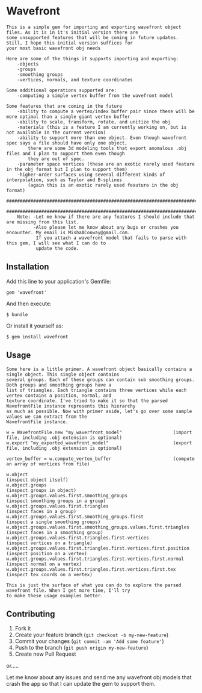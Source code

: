 # Wavefront

    This is a simple gem for importing and exporting wavefront object files. As it is in it's initial version there are
    some unsupported features that will be coming in future updates. Still, I hope this initial version suffices for
    your most basic wavefront obj needs

    Here are some of the things it supports importing and exporting:
        -objects
        -groups
        -smoothing groups
        -vertices, normals, and texture coordinates

    Some additional operations supported are:
        -computing a simple vertex buffer from the wavefront model

    Some features that are coming in the future
        -ability to compute a vertex/index buffer pair since these will be more optimal than a single giant vertex buffer
        -ability to scale, transform, rotate, and unitize the obj
        -materials (this is a feature I am currently working on, but is not available in the current version)
        -ability to support more than one object. Even though wavefront spec says a file should have only one object,
            there are some 3d modeling tools that export anomalous .obj files and I plan to support them even though
            they are out of spec.
        -parameter space vertices (these are an exotic rarely used feature in the obj format but I plan to support them)
        -higher-order surfaces using several different kinds of interpolation, such as Taylor and B-splines
            (again this is an exotic rarely used feauture in the obj format)
        #############################################################################################################
        #############################################################################################################
        Note: -Let me know if there are any features I should include that are missing from this list.
              -Also please let me know about any bugs or crashes you encounter. My email is MishaAConway@gmail.com.
               If you attach a wavefront model that fails to parse with this gem, I will see what I can do to
               update the code.






## Installation

Add this line to your application's Gemfile:

    gem 'wavefront'

And then execute:

    $ bundle

Or install it yourself as:

    $ gem install wavefront

## Usage

    Some here is a little primer. A wavefront object basically contains a single object. This single object contains
    several groups. Each of these groups can contain sub smoothing groups. Both groups and smoothing groups have a
    list of triangles. Each triangle contains three vertices while each vertex contains a position, normal, and
    texture coordinate. I've tried to make it so that the parsed WavefrontFile instance represents this hierarchy
    as much as possible. Now with primer aside, let's go over some sample values we can extract from the
    WavefrontFile instance.

    w = WavefrontFile.new "my_waverfront_model"                   (import file, including .obj extension is optional)
    w.export "my_exported_wavefront_model"                        (export file, including .obj extension is optional)

    vertex_buffer = w.compute_vertex_buffer                       (compute an array of vertices from file)

    w.object                                                                (inspect object itself)
    w.object.groups                                                         (inspect groups in object)
    w.object.groups.values.first.smoothing_groups                           (inspect smoothing groups in a group)
    w.object.groups.values.first.triangles                                  (inspect faces in a group)
    w.object.groups.values.first.smoothing_groups.first                     (inspect a single smoothing groups)
    w.object.groups.values.first.smoothing_groups.values.first.triangles    (inspect faces in a smoothing group)
    w.object.groups.values.first.triangles.first.vertices                   (inspect vertices on a triangle)
    w.object.groups.values.first.triangles.first.vertices.first.position    (inspect position on a vertex)
    w.object.groups.values.first.triangles.first.vertices.first.normal      (inspect normal on a vertex)
    w.object.groups.values.first.triangles.first.vertices.first.tex         (inspect tex coords on a vertex)

    This is just the surface of what you can do to explore the parsed wavefront file. When I get more time, I'll try
    to make these usage examples better.


## Contributing

1. Fork it
2. Create your feature branch (`git checkout -b my-new-feature`)
3. Commit your changes (`git commit -am 'Add some feature'`)
4. Push to the branch (`git push origin my-new-feature`)
5. Create new Pull Request

or.....

Let me know about any issues and send me any wavefront obj models that crash the app so that I can update the gem
to support them.

